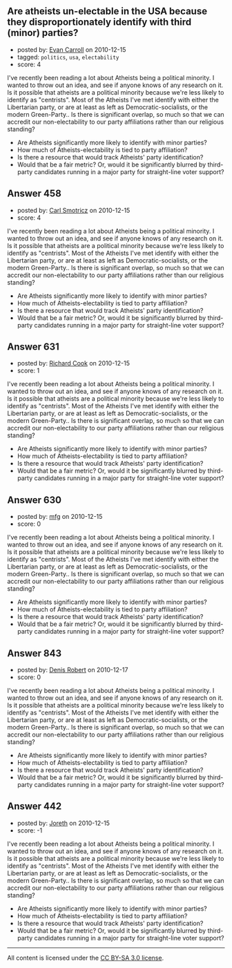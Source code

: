 ## Are atheists un-electable in the USA because they disproportionately identify with third (minor) parties?

- posted by: [Evan Carroll](https://stackexchange.com/users/-1/5-evan-carroll) on 2010-12-15
- tagged: `politics`, `usa`, `electability`
- score: 4

I've recently been reading a lot about Atheists being a political minority. I wanted to throw out an idea, and see if anyone knows of any research on it. Is it possible that atheists are a political minority because we're less likely to identify as "centrists". Most of the Atheists I've met identify with either the Libertarian party, or are at least as left as Democratic-socialists, or the modern Green-Party.. Is there is significant overlap, so much so that we can accredit our non-electability to our party affiliations rather than our religious standing?

* Are Atheists significantly more likely to identify with minor parties?
* How much of Atheists-electability is tied to party affiliation?
* Is there a resource that would track Atheists' party identification?
* Would that be a fair metric? Or, would it be significantly blurred by third-party candidates running in a major party for straight-line voter support?


## Answer 458

- posted by: [Carl Smotricz](https://stackexchange.com/users/-1/228-carl-smotricz) on 2010-12-15
- score: 4

I've recently been reading a lot about Atheists being a political minority. I wanted to throw out an idea, and see if anyone knows of any research on it. Is it possible that atheists are a political minority because we're less likely to identify as "centrists". Most of the Atheists I've met identify with either the Libertarian party, or are at least as left as Democratic-socialists, or the modern Green-Party.. Is there is significant overlap, so much so that we can accredit our non-electability to our party affiliations rather than our religious standing?

* Are Atheists significantly more likely to identify with minor parties?
* How much of Atheists-electability is tied to party affiliation?
* Is there a resource that would track Atheists' party identification?
* Would that be a fair metric? Or, would it be significantly blurred by third-party candidates running in a major party for straight-line voter support?


## Answer 631

- posted by: [Richard Cook](https://stackexchange.com/users/-1/65-richard-cook) on 2010-12-15
- score: 1

I've recently been reading a lot about Atheists being a political minority. I wanted to throw out an idea, and see if anyone knows of any research on it. Is it possible that atheists are a political minority because we're less likely to identify as "centrists". Most of the Atheists I've met identify with either the Libertarian party, or are at least as left as Democratic-socialists, or the modern Green-Party.. Is there is significant overlap, so much so that we can accredit our non-electability to our party affiliations rather than our religious standing?

* Are Atheists significantly more likely to identify with minor parties?
* How much of Atheists-electability is tied to party affiliation?
* Is there a resource that would track Atheists' party identification?
* Would that be a fair metric? Or, would it be significantly blurred by third-party candidates running in a major party for straight-line voter support?


## Answer 630

- posted by: [mfg](https://stackexchange.com/users/-1/135-mfg) on 2010-12-15
- score: 0

I've recently been reading a lot about Atheists being a political minority. I wanted to throw out an idea, and see if anyone knows of any research on it. Is it possible that atheists are a political minority because we're less likely to identify as "centrists". Most of the Atheists I've met identify with either the Libertarian party, or are at least as left as Democratic-socialists, or the modern Green-Party.. Is there is significant overlap, so much so that we can accredit our non-electability to our party affiliations rather than our religious standing?

* Are Atheists significantly more likely to identify with minor parties?
* How much of Atheists-electability is tied to party affiliation?
* Is there a resource that would track Atheists' party identification?
* Would that be a fair metric? Or, would it be significantly blurred by third-party candidates running in a major party for straight-line voter support?


## Answer 843

- posted by: [Denis Robert](https://stackexchange.com/users/-1/122-denis-robert) on 2010-12-17
- score: 0

I've recently been reading a lot about Atheists being a political minority. I wanted to throw out an idea, and see if anyone knows of any research on it. Is it possible that atheists are a political minority because we're less likely to identify as "centrists". Most of the Atheists I've met identify with either the Libertarian party, or are at least as left as Democratic-socialists, or the modern Green-Party.. Is there is significant overlap, so much so that we can accredit our non-electability to our party affiliations rather than our religious standing?

* Are Atheists significantly more likely to identify with minor parties?
* How much of Atheists-electability is tied to party affiliation?
* Is there a resource that would track Atheists' party identification?
* Would that be a fair metric? Or, would it be significantly blurred by third-party candidates running in a major party for straight-line voter support?


## Answer 442

- posted by: [Joreth](https://stackexchange.com/users/-1/114-joreth) on 2010-12-15
- score: -1

I've recently been reading a lot about Atheists being a political minority. I wanted to throw out an idea, and see if anyone knows of any research on it. Is it possible that atheists are a political minority because we're less likely to identify as "centrists". Most of the Atheists I've met identify with either the Libertarian party, or are at least as left as Democratic-socialists, or the modern Green-Party.. Is there is significant overlap, so much so that we can accredit our non-electability to our party affiliations rather than our religious standing?

* Are Atheists significantly more likely to identify with minor parties?
* How much of Atheists-electability is tied to party affiliation?
* Is there a resource that would track Atheists' party identification?
* Would that be a fair metric? Or, would it be significantly blurred by third-party candidates running in a major party for straight-line voter support?



---

All content is licensed under the [CC BY-SA 3.0 license](https://creativecommons.org/licenses/by-sa/3.0/).
